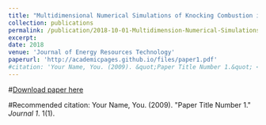 ```yaml
---
title: "Multidimensional Numerical Simulations of Knocking Combustion in a Cooperative Fuel Research Engine"
collection: publications
permalink: /publication/2018-10-01-Multidimension-Numerical-Simulations-of-Knocking-Combustion-in-CFR-Engine
excerpt: 
date: 2018
venue: 'Journal of Energy Resources Technology'
paperurl: 'http://academicpages.github.io/files/paper1.pdf'
#citation: 'Your Name, You. (2009). &quot;Paper Title Number 1.&quot; <i>Journal 1</i>. 1(1).'
---
```


#[Download paper here](http://academicpages.github.io/files/paper1.pdf)

#Recommended citation: Your Name, You. (2009). "Paper Title Number 1." <i>Journal 1</i>. 1(1).
